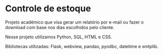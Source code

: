 # Controle de estoque

Projeto acadêmico que visa gerar um relatório por e-mail ou fazer o download com base nos dias escolhidos pelo cliente.

Nesse projeto utilizamos Python, SQL, HTML e CSS.

Bibliotecas utilizadas: Flask, webview, pandas, pyodbc, datetime e smtplib.